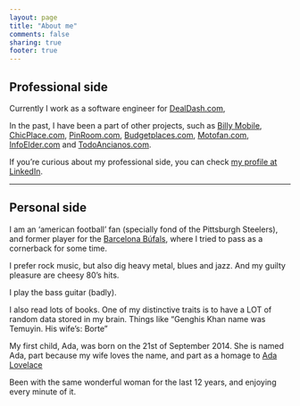 ```yaml
---
layout: page
title: "About me"
comments: false
sharing: true
footer: true
---
```

Professional side
-----------------

Currently I work as a software engineer for [DealDash.com](https://www.dealdash.com),

In the past, I have been a part of other projects, such as [Billy Mobile](http://www.billymob.com), [ChicPlace.com](http://www.chicplace.com/en), [PinRoom.com](http://www.pinroom.com), [Budgetplaces.com](http://www.budgetplaces.com), [Motofan.com](http://www.motofan.com), [InfoElder.com](http://www.infoelder.com) and [TodoAncianos.com](http://www.todoancianos.com).

If you’re curious about my professional side, you can check [my profile at LinkedIn](http://es.linkedin.com/in/gonzalomiguez).

---------

Personal side
-------------

I am an ‘american football’ fan (specially fond of the Pittsburgh Steelers), and former player for the [Barcelona Búfals](http://www.barcelonabufals.com), where I tried to pass as a cornerback for some time.

I prefer rock music, but also dig heavy metal, blues and jazz. And my guilty pleasure are cheesy 80’s hits.

I play the bass guitar (badly).

I also read lots of books. One of my distinctive traits is to have a LOT of random data stored in my brain. Things like “Genghis Khan name was Temuyin. His wife’s: Borte”

My first child, Ada, was born on the 21st of September 2014. She is named Ada, part because my wife loves the name, and part as a homage to [Ada Lovelace](http://en.wikipedia.org/wiki/Ada_Lovelace)

Been with the same wonderful woman for the last 12 years, and enjoying every minute of it.
